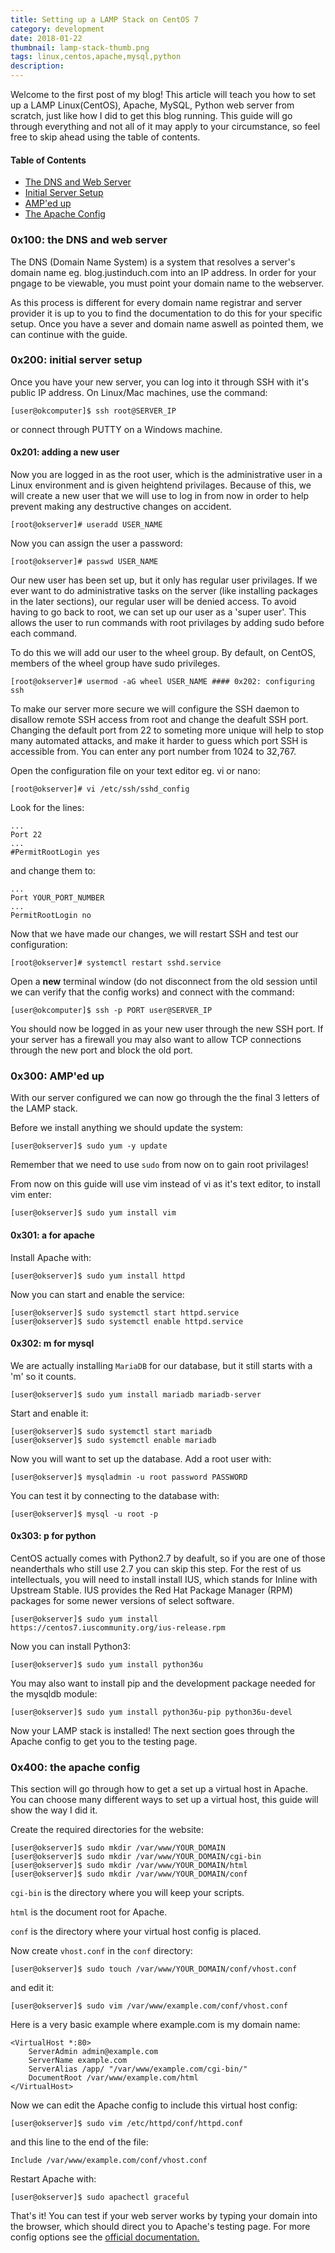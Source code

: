 ```yaml
---
title: Setting up a LAMP Stack on CentOS 7
category: development
date: 2018-01-22
thumbnail: lamp-stack-thumb.png
tags: linux,centos,apache,mysql,python
description:
---
```


Welcome to the first post of my blog! This article will teach you how to set up a LAMP Linux(CentOS), Apache, MySQL, Python web server from scratch, just like how I did to get this blog running. This guide will go through everything and not all of it may apply to your circumstance, so feel free to skip ahead using the table of contents.

#### Table of Contents

 * [The DNS and Web Server](#0x100-the-dns-and-web-server)
 * [Initial Server Setup](#0x200-initial-server-setup)
 * [AMP'ed up](#0x300-amped-up)
 * [The Apache Config](#0x400-the-apache-config)

### 0x100: the DNS and web server

The DNS (Domain Name System) is a system that resolves a server's domain name eg. blog.justinduch.com into an IP address. In order for your pngage to be viewable, you must point your domain name to the webserver.

As this process is different for every domain name registrar and server provider it is up to you to find the documentation to do this for your specific setup. Once you have a sever and domain name aswell as pointed them, we can continue with the guide.

### 0x200: initial server setup

Once you have your new server, you can log into it through SSH with it's public IP address. On Linux/Mac machines, use the command:

    [user@okcomputer]$ ssh root@SERVER_IP

or connect through PUTTY on a Windows machine.

#### 0x201: adding a new user

Now you are logged in as the root user, which is the administrative user in a Linux environment and is given heightend privilages. Because of this, we will create a new user that we will use to log in from now in order to help prevent making any destructive changes on accident.

    [root@okserver]# useradd USER_NAME

Now you can assign the user a password:

    [root@okserver]# passwd USER_NAME

Our new user has been set up, but it only has regular user privilages. If we ever want to do administrative tasks on the server (like installing packages in the later sections), our regular user will be denied access. To avoid having to go back to root, we can set up our user as a 'super user'. This allows the user to run commands with root privilages by adding sudo before each command.

To do this we will add our user to the wheel group. By default, on CentOS, members of the wheel group have sudo privileges.

    [root@okserver]# usermod -aG wheel USER_NAME #### 0x202: configuring ssh

To make our server more secure we will configure the SSH daemon to disallow remote SSH access from root and change the deafult SSH port. Changing the default port from 22 to someting more unique will help to stop many automated attacks, and make it harder to guess which port SSH is accessible from. You can enter any port number from 1024 to 32,767.

Open the configuration file on your text editor eg. vi or nano:

    [root@okserver]# vi /etc/ssh/sshd_config

Look for the lines:

    ...
    Port 22
    ...
    #PermitRootLogin yes

and change them to:

    ...
    Port YOUR_PORT_NUMBER
    ...
    PermitRootLogin no

Now that we have made our changes, we will restart SSH and test our configuration:

    [root@okserver]# systemctl restart sshd.service

Open a **new** terminal window (do not disconnect from the old session until we can verify that the config works) and connect with the command:

    [user@okcomputer]$ ssh -p PORT user@SERVER_IP

You should now be logged in as your new user through the new SSH port. If your server has a firewall you may also want to allow TCP connections through the new port and block the old port.

### 0x300: AMP'ed up

With our server configured we can now go through the the final 3 letters of the LAMP stack.

Before we install anything we should update the system:

    [user@okserver]$ sudo yum -y update

Remember that we need to use `sudo` from now on to gain root privilages!

From now on this guide will use vim instead of vi as it's text editor, to install vim enter:

    [user@okserver]$ sudo yum install vim

#### 0x301: a for apache

Install Apache with:

    [user@okserver]$ sudo yum install httpd

Now you can start and enable the service:

    [user@okserver]$ sudo systemctl start httpd.service
    [user@okserver]$ sudo systemctl enable httpd.service

#### 0x302: m for mysql

We are actually installing `MariaDB` for our database, but it still starts with a 'm' so it counts.

    [user@okserver]$ sudo yum install mariadb mariadb-server

Start and enable it:

    [user@okserver]$ sudo systemctl start mariadb
    [user@okserver]$ sudo systemctl enable mariadb

Now you will want to set up the database. Add a root user with:

    [user@okserver]$ mysqladmin -u root password PASSWORD

You can test it by connecting to the database with:

    [user@okserver]$ mysql -u root -p

#### 0x303: p for python

CentOS actually comes with Python2.7 by deafult, so if you are one of those neanderthals who still use 2.7 you can skip this step. For the rest of us intellectuals, you will need to install install IUS, which stands for Inline with Upstream Stable. IUS provides the Red Hat Package Manager (RPM) packages for some newer versions of select software.

    [user@okserver]$ sudo yum install https://centos7.iuscommunity.org/ius-release.rpm

Now you can install Python3:

    [user@okserver]$ sudo yum install python36u

You may also want to install pip and the development package needed for the mysqldb module:

    [user@okserver]$ sudo yum install python36u-pip python36u-devel

Now your LAMP stack is installed! The next section goes through the Apache config to get you to the testing page.

### 0x400: the apache config

This section will go through how to get a set up a virtual host in Apache. You can choose many different ways to set up a virtual host, this guide will show the way I did it.

Create the required directories for the website:

    [user@okserver]$ sudo mkdir /var/www/YOUR_DOMAIN
    [user@okserver]$ sudo mkdir /var/www/YOUR_DOMAIN/cgi-bin
    [user@okserver]$ sudo mkdir /var/www/YOUR_DOMAIN/html
    [user@okserver]$ sudo mkdir /var/www/YOUR_DOMAIN/conf

`cgi-bin` is the directory where you will keep your scripts.

`html` is the document root for Apache.

`conf` is the directory where your virtual host config is placed.

Now create `vhost.conf` in the `conf` directory:

    [user@okserver]$ sudo touch /var/www/YOUR_DOMAIN/conf/vhost.conf

and edit it:

    [user@okserver]$ sudo vim /var/www/example.com/conf/vhost.conf

Here is a very basic example where example.com is my domain name:

    <VirtualHost *:80>
        ServerAdmin admin@example.com
        ServerName example.com
        ServerAlias /app/ "/var/www/example.com/cgi-bin/"
        DocumentRoot /var/www/example.com/html
    </VirtualHost>

Now we can edit the Apache config to include this virtual host config:

    [user@okserver]$ sudo vim /etc/httpd/conf/httpd.conf

and this line to the end of the file:

    Include /var/www/example.com/conf/vhost.conf

Restart Apache with:

    [user@okserver]$ sudo apachectl graceful

That's it! You can test if your web server works by typing your domain into the browser, which should direct you to Apache's testing page. For more config options see the [official documentation.](https://httpd.apache.org/docs/2.4/vhosts/)
